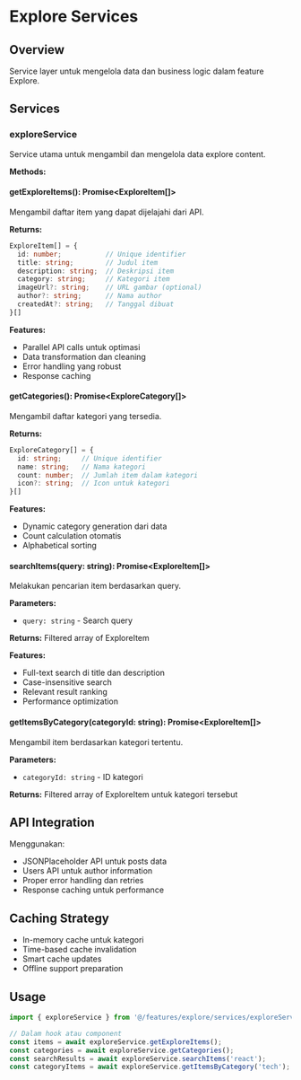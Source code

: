 # Explore Services

## Overview

Service layer untuk mengelola data dan business logic dalam feature Explore.

## Services

### exploreService

Service utama untuk mengambil dan mengelola data explore content.

**Methods:**

#### getExploreItems(): Promise<ExploreItem[]>

Mengambil daftar item yang dapat dijelajahi dari API.

**Returns:**

```typescript
ExploreItem[] = {
  id: number;           // Unique identifier
  title: string;        // Judul item
  description: string;  // Deskripsi item
  category: string;     // Kategori item
  imageUrl?: string;    // URL gambar (optional)
  author?: string;      // Nama author
  createdAt?: string;   // Tanggal dibuat
}[]
```

**Features:**

- Parallel API calls untuk optimasi
- Data transformation dan cleaning
- Error handling yang robust
- Response caching

#### getCategories(): Promise<ExploreCategory[]>

Mengambil daftar kategori yang tersedia.

**Returns:**

```typescript
ExploreCategory[] = {
  id: string;     // Unique identifier
  name: string;   // Nama kategori
  count: number;  // Jumlah item dalam kategori
  icon?: string;  // Icon untuk kategori
}[]
```

**Features:**

- Dynamic category generation dari data
- Count calculation otomatis
- Alphabetical sorting

#### searchItems(query: string): Promise<ExploreItem[]>

Melakukan pencarian item berdasarkan query.

**Parameters:**

- `query: string` - Search query

**Returns:**
Filtered array of ExploreItem

**Features:**

- Full-text search di title dan description
- Case-insensitive search
- Relevant result ranking
- Performance optimization

#### getItemsByCategory(categoryId: string): Promise<ExploreItem[]>

Mengambil item berdasarkan kategori tertentu.

**Parameters:**

- `categoryId: string` - ID kategori

**Returns:**
Filtered array of ExploreItem untuk kategori tersebut

## API Integration

Menggunakan:

- JSONPlaceholder API untuk posts data
- Users API untuk author information
- Proper error handling dan retries
- Response caching untuk performance

## Caching Strategy

- In-memory cache untuk kategori
- Time-based cache invalidation
- Smart cache updates
- Offline support preparation

## Usage

```typescript
import { exploreService } from '@/features/explore/services/exploreService';

// Dalam hook atau component
const items = await exploreService.getExploreItems();
const categories = await exploreService.getCategories();
const searchResults = await exploreService.searchItems('react');
const categoryItems = await exploreService.getItemsByCategory('tech');
```
